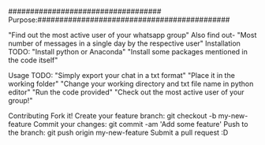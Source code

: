 


###################################	Purpose:############################################



  "Find out the most active user of your whatsapp group"
   Also find out- "Most number of messages in a single day by the respective user"
Installation
TODO: "Install python or Anaconda" "Install some packages mentioned in the code itself"

Usage
TODO: "Simply export your chat in a txt format" "Place it in the working folder" "Change your working directory and txt file name in python editor" "Run the code provided" "Check out the most active user of your group!"

Contributing
Fork it!
Create your feature branch: git checkout -b my-new-feature
Commit your changes: git commit -am 'Add some feature'
Push to the branch: git push origin my-new-feature
Submit a pull request :D



